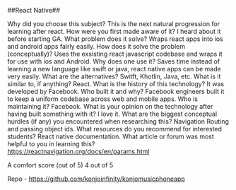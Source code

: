 ##React Native##

Why did you choose this subject? This is the next natural progression for learning after react.
How were you first made aware of it? I heard about it before starting GA.
What problem does it solve? Wraps react apps into ios and android apps fairly easily.
How does it solve the problem (conceptually)? Uses the exsisting react javascript codebase and wraps it for use with ios and Android.
Why does one use it? Saves time instead of learning a new language like swift or java, react native apps can be made very easily.
What are the alternatives? Switft, Khotlin, Java, etc.
What is it similar to, if anything? React.
What is the history of this technology? It was developed by Facebook.
Who built it and why? Facebook engineers built it to keep a uniform codebase across web and mobile apps.
Who is maintaining it? Facebook.
What is your opinion on the technology after having built something with it? I love it.
What are the biggest conceptual hurdles (if any) you encountered when researching this? Navigation Routing and passing object ids.
What resources do you recommend for interested students? React native documentation.
What article or forum was most helpful to you in learning this? https://reactnavigation.org/docs/en/params.html

A comfort score (out of 5) 4 out of 5

Repo - https://github.com/konjoinfinity/konjomusicphoneapp
